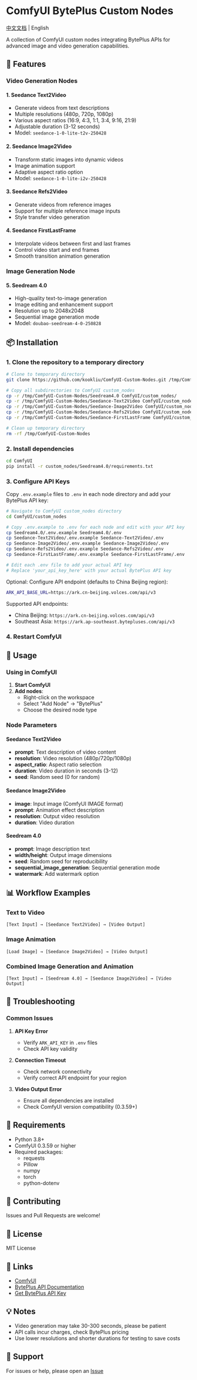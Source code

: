 # ComfyUI BytePlus Custom Nodes

[中文文档](./README_CN.md) | English

A collection of ComfyUI custom nodes integrating BytePlus APIs for advanced image and video generation capabilities.

## 🎯 Features

### Video Generation Nodes

#### 1. **Seedance Text2Video**
- Generate videos from text descriptions
- Multiple resolutions (480p, 720p, 1080p)
- Various aspect ratios (16:9, 4:3, 1:1, 3:4, 9:16, 21:9)
- Adjustable duration (3-12 seconds)
- Model: `seedance-1-0-lite-t2v-250428`

#### 2. **Seedance Image2Video**
- Transform static images into dynamic videos
- Image animation support
- Adaptive aspect ratio option
- Model: `seedance-1-0-lite-i2v-250428`

#### 3. **Seedance Refs2Video**
- Generate videos from reference images
- Support for multiple reference image inputs
- Style transfer video generation

#### 4. **Seedance FirstLastFrame**
- Interpolate videos between first and last frames
- Control video start and end frames
- Smooth transition animation generation

### Image Generation Node

#### 5. **Seedream 4.0**
- High-quality text-to-image generation
- Image editing and enhancement support
- Resolution up to 2048x2048
- Sequential image generation mode
- Model: `doubao-seedream-4-0-250828`

## 📦 Installation

### 1. Clone the repository to a temporary directory

```bash
# Clone to temporary directory
git clone https://github.com/kookliu/ComfyUI-Custom-Nodes.git /tmp/ComfyUI-Custom-Nodes

# Copy all subdirectories to ComfyUI custom_nodes
cp -r /tmp/ComfyUI-Custom-Nodes/Seedream4.0 ComfyUI/custom_nodes/
cp -r /tmp/ComfyUI-Custom-Nodes/Seedance-Text2Video ComfyUI/custom_nodes/
cp -r /tmp/ComfyUI-Custom-Nodes/Seedance-Image2Video ComfyUI/custom_nodes/
cp -r /tmp/ComfyUI-Custom-Nodes/Seedance-Refs2Video ComfyUI/custom_nodes/
cp -r /tmp/ComfyUI-Custom-Nodes/Seedance-FirstLastFrame ComfyUI/custom_nodes/

# Clean up temporary directory
rm -rf /tmp/ComfyUI-Custom-Nodes
```

### 2. Install dependencies

```bash
cd ComfyUI
pip install -r custom_nodes/Seedream4.0/requirements.txt
```

### 3. Configure API Keys

Copy `.env.example` files to `.env` in each node directory and add your BytePlus API key:

```bash
# Navigate to ComfyUI custom_nodes directory
cd ComfyUI/custom_nodes

# Copy .env.example to .env for each node and edit with your API key
cp Seedream4.0/.env.example Seedream4.0/.env
cp Seedance-Text2Video/.env.example Seedance-Text2Video/.env
cp Seedance-Image2Video/.env.example Seedance-Image2Video/.env
cp Seedance-Refs2Video/.env.example Seedance-Refs2Video/.env
cp Seedance-FirstLastFrame/.env.example Seedance-FirstLastFrame/.env

# Edit each .env file to add your actual API key
# Replace 'your_api_key_here' with your actual BytePlus API key
```

Optional: Configure API endpoint (defaults to China Beijing region):
```bash
ARK_API_BASE_URL=https://ark.cn-beijing.volces.com/api/v3
```

Supported API endpoints:
- China Beijing: `https://ark.cn-beijing.volces.com/api/v3`
- Southeast Asia: `https://ark.ap-southeast.bytepluses.com/api/v3`

### 4. Restart ComfyUI

## 🚀 Usage

### Using in ComfyUI

1. **Start ComfyUI**
2. **Add nodes**:
   - Right-click on the workspace
   - Select "Add Node" → "BytePlus"
   - Choose the desired node type

### Node Parameters

#### Seedance Text2Video
- **prompt**: Text description of video content
- **resolution**: Video resolution (480p/720p/1080p)
- **aspect_ratio**: Aspect ratio selection
- **duration**: Video duration in seconds (3-12)
- **seed**: Random seed (0 for random)

#### Seedance Image2Video
- **image**: Input image (ComfyUI IMAGE format)
- **prompt**: Animation effect description
- **resolution**: Output video resolution
- **duration**: Video duration

#### Seedream 4.0
- **prompt**: Image description text
- **width/height**: Output image dimensions
- **seed**: Random seed for reproducibility
- **sequential_image_generation**: Sequential generation mode
- **watermark**: Add watermark option

## 📊 Workflow Examples

### Text to Video
```
[Text Input] → [Seedance Text2Video] → [Video Output]
```

### Image Animation
```
[Load Image] → [Seedance Image2Video] → [Video Output]
```

### Combined Image Generation and Animation
```
[Text Input] → [Seedream 4.0] → [Seedance Image2Video] → [Video Output]
```

## 🔧 Troubleshooting

### Common Issues

1. **API Key Error**
   - Verify `ARK_API_KEY` in `.env` files
   - Check API key validity

2. **Connection Timeout**
   - Check network connectivity
   - Verify correct API endpoint for your region

3. **Video Output Error**
   - Ensure all dependencies are installed
   - Check ComfyUI version compatibility (0.3.59+)

## 📄 Requirements

- Python 3.8+
- ComfyUI 0.3.59 or higher
- Required packages:
  - requests
  - Pillow
  - numpy
  - torch
  - python-dotenv

## 🤝 Contributing

Issues and Pull Requests are welcome!

## 📜 License

MIT License

## 🔗 Links

- [ComfyUI](https://github.com/comfyanonymous/ComfyUI)
- [BytePlus API Documentation](https://docs.byteplus.com/)
- [Get BytePlus API Key](https://console.byteplus.com/)

## 💡 Notes

- Video generation may take 30-300 seconds, please be patient
- API calls incur charges, check BytePlus pricing
- Use lower resolutions and shorter durations for testing to save costs

## 📮 Support

For issues or help, please open an [Issue](https://github.com/kookliu/ComfyUI-Custom-Nodes/issues)